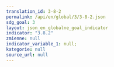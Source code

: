 ```yaml
---
translation_id: 3-8-2
permalink: /api/en/global/3/3-8-2.json
sdg_goal: 3
layout: json_en_globalne_goal_indicator
indicator: "3.8.2"
zmienne: null
indicator_variable_1: null;
kategorie: null
source_url: null
---
```

